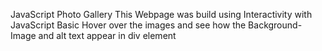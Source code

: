 JavaScript Photo Gallery
This Webpage was build using Interactivity with JavaScript Basic
Hover over the images and see how the Background-Image and alt text appear in div element

